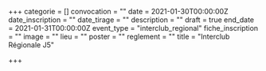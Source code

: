 +++
categorie = []
convocation = ""
date = 2021-01-30T00:00:00Z
date_inscription = ""
date_tirage = ""
description = ""
draft = true
end_date = 2021-01-31T00:00:00Z
event_type = "interclub_regional"
fiche_inscription = ""
image = ""
lieu = ""
poster = ""
reglement = ""
title = "Interclub Régionale J5"

+++
